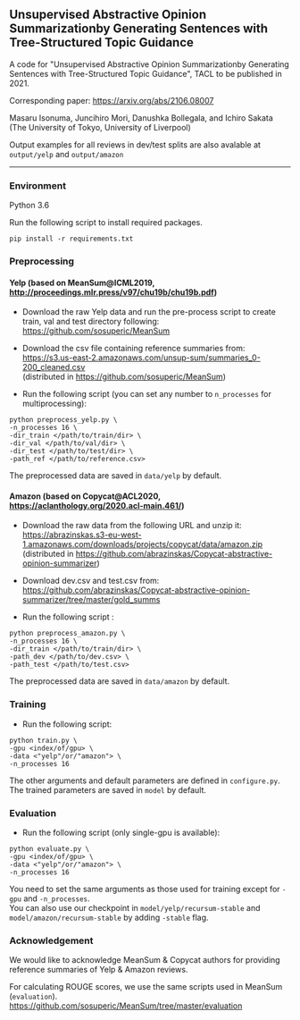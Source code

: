 ## Unsupervised Abstractive Opinion Summarizationby Generating Sentences with Tree-Structured Topic Guidance
A code for "Unsupervised Abstractive Opinion Summarizationby Generating Sentences with Tree-Structured Topic Guidance", TACL to be published in 2021.

Corresponding paper:
https://arxiv.org/abs/2106.08007

Masaru Isonuma, Juncihiro Mori, Danushka Bollegala, and Ichiro Sakata (The University of Tokyo, University of Liverpool)  

Output examples for all reviews in dev/test splits are also avalable at `output/yelp` and `output/amazon`

---

### Environment

Python 3.6

Run the following script to install required packages.
```
pip install -r requirements.txt
```


### Preprocessing

#### Yelp (based on MeanSum@ICML2019, http://proceedings.mlr.press/v97/chu19b/chu19b.pdf)

- Download the raw Yelp data and run the pre-process script to create train, val and test directory following:  
https://github.com/sosuperic/MeanSum  

- Download the csv file containing reference summaries from:  
https://s3.us-east-2.amazonaws.com/unsup-sum/summaries_0-200_cleaned.csv  
(distributed in https://github.com/sosuperic/MeanSum)

- Run the following script (you can set any number to `n_processes` for multiprocessing):
```
python preprocess_yelp.py \
-n_processes 16 \
-dir_train </path/to/train/dir> \
-dir_val </path/to/val/dir> \
-dir_test </path/to/test/dir> \
-path_ref </path/to/reference.csv>
```

The preprocessed data are saved in `data/yelp` by default.

#### Amazon (based on Copycat@ACL2020, https://aclanthology.org/2020.acl-main.461/)

- Download the raw data from the following URL and unzip it:  
https://abrazinskas.s3-eu-west-1.amazonaws.com/downloads/projects/copycat/data/amazon.zip  
(distributed in https://github.com/abrazinskas/Copycat-abstractive-opinion-summarizer)  

- Download dev.csv and test.csv from:
https://github.com/abrazinskas/Copycat-abstractive-opinion-summarizer/tree/master/gold_summs

- Run the following script :
```
python preprocess_amazon.py \
-n_processes 16 \
-dir_train </path/to/train/dir> \
-path_dev </path/to/dev.csv> \
-path_test </path/to/test.csv> 
```

The preprocessed data are saved in `data/amazon` by default.


### Training

- Run the following script:
```
python train.py \
-gpu <index/of/gpu> \
-data <"yelp"/or/"amazon"> \
-n_processes 16
```

The other arguments and default parameters are defined in `configure.py`.  
The trained parameters are saved in `model` by default.  


### Evaluation

- Run the following script (only single-gpu is available):  

```
python evaluate.py \
-gpu <index/of/gpu> \
-data <"yelp"/or/"amazon"> \
-n_processes 16
```

You need to set the same arguments as those used for training except for `-gpu` and `-n_processes`.  
You can also use our checkpoint in `model/yelp/recursum-stable` and `model/amazon/recursum-stable` by adding `-stable` flag.

### Acknowledgement

We would like to acknowledge MeanSum & Copycat authors for providing reference summaries of Yelp & Amazon reviews.  

For calculating ROUGE scores, we use the same scripts used in MeanSum (`evaluation`).  
https://github.com/sosuperic/MeanSum/tree/master/evaluation
